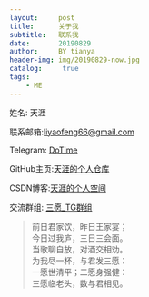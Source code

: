 ```yaml
---
layout:     post
title:      关于我
subtitle:   联系我
date:       20190829
author:     BY tianya
header-img: img/20190829-now.jpg
catalog: 	 true
tags:
    - ME 
---
```


姓名: 天涯

联系邮箱:liyaofeng66@gmail.com

Telegram: [DoTime](https://t.me/DoTime)

GitHub主页:[天涯的个人仓库](https://github.com/tianyale)

CSDN博客:[天涯的个人空间](https://me.csdn.net/blog/qq_29267429)

交流群组: [三愿_TG群组](https://t.me/helloWorld233)

> 前日君家饮，昨日王家宴；  
> 今日过我庐，三日三会面。  
> 当歌聊自放，对酒交相劝。  
> 为我尽一杯，与君发三愿：  
> 一愿世清平；二愿身强健：  
> 三愿临老头，数与君相见。  







